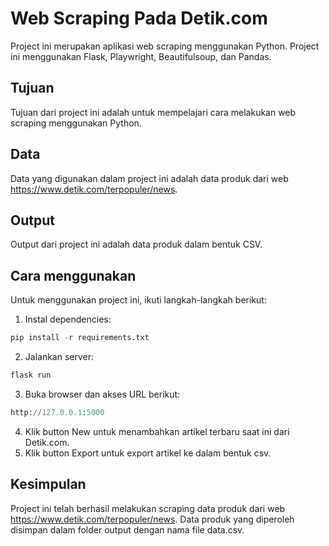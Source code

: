 # Web Scraping Pada Detik.com

Project ini merupakan aplikasi web scraping menggunakan Python. Project ini menggunakan Flask, Playwright, Beautifulsoup, dan Pandas.

## Tujuan

Tujuan dari project ini adalah untuk mempelajari cara melakukan web scraping menggunakan Python.

## Data

Data yang digunakan dalam project ini adalah data produk dari web https://www.detik.com/terpopuler/news.

## Output

Output dari project ini adalah data produk dalam bentuk CSV.

## Cara menggunakan

Untuk menggunakan project ini, ikuti langkah-langkah berikut:

1. Instal dependencies:
```python
pip install -r requirements.txt
```
2. Jalankan server:
```python
flask run
```
3. Buka browser dan akses URL berikut:
```python
http://127.0.0.1:5000
```
4. Klik button New untuk menambahkan artikel terbaru saat ini dari Detik.com.
5. Klik button Export untuk export artikel ke dalam bentuk csv.

## Kesimpulan

Project ini telah berhasil melakukan scraping data produk dari web https://www.detik.com/terpopuler/news. Data produk yang diperoleh disimpan dalam folder output dengan nama file data.csv.
